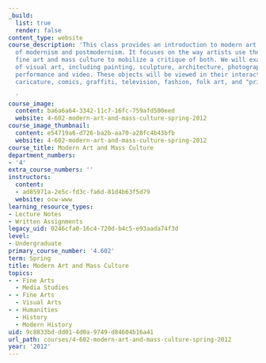 ```yaml
---
_build:
  list: true
  render: false
content_type: website
course_description: 'This class provides an introduction to modern art and theories
  of modernism and postmodernism. It focuses on the way artists use the tension between
  fine art and mass culture to mobilize a critique of both. We will examine objects
  of visual art, including painting, sculpture, architecture, photography, prints,
  performance and video. These objects will be viewed in their interaction with advertising,
  caricature, comics, graffiti, television, fashion, folk art, and "primitive" art.

  '
course_image:
  content: ba6a6a64-3342-11c7-16fc-759afd500eed
  website: 4-602-modern-art-and-mass-culture-spring-2012
course_image_thumbnail:
  content: e54719a6-d726-ba2b-aa70-a28fc4b43bfb
  website: 4-602-modern-art-and-mass-culture-spring-2012
course_title: Modern Art and Mass Culture
department_numbers:
- '4'
extra_course_numbers: ''
instructors:
  content:
  - ad85971a-2e5c-fd3c-fa6d-81d4b63f5d79
  website: ocw-www
learning_resource_types:
- Lecture Notes
- Written Assignments
legacy_uid: 0246cfa0-16c4-720d-b4c5-e93aada74f3d
level:
- Undergraduate
primary_course_number: '4.602'
term: Spring
title: Modern Art and Mass Culture
topics:
- - Fine Arts
  - Media Studies
- - Fine Arts
  - Visual Arts
- - Humanities
  - History
  - Modern History
uid: 9c8833bd-dd01-4d0a-9749-d84604b16a41
url_path: courses/4-602-modern-art-and-mass-culture-spring-2012
year: '2012'
---
```

